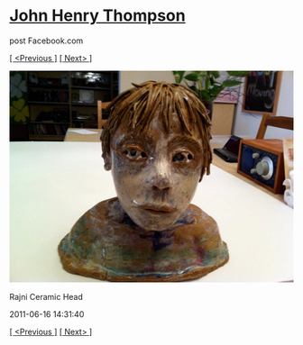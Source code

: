 # [John Henry Thompson](../README.md)
post Facebook.com

[[ <Previous ]](2011-06-16-1.md) [[ Next> ]](2011-06-15-1.md)

[![](../media/2011-06-16/Table-Rajni-Ceramic-Head.jpg)](../README.md)

Rajni Ceramic Head

2011-06-16 14:31:40

[[ <Previous ]](2011-06-16-1.md) [[ Next> ]](2011-06-15-1.md)